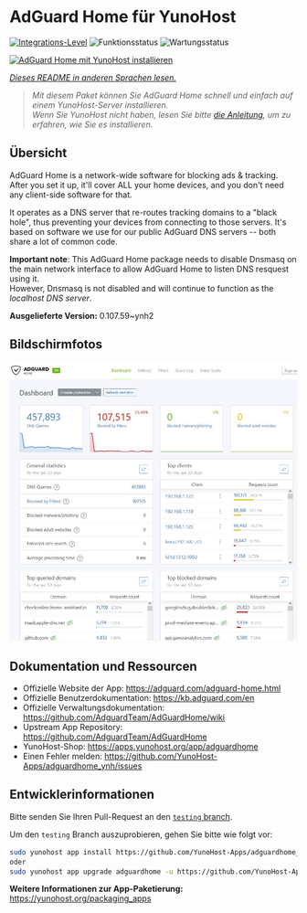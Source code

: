 <!--
N.B.: Diese README wurde automatisch von <https://github.com/YunoHost/apps/tree/master/tools/readme_generator> generiert.
Sie darf NICHT von Hand bearbeitet werden.
-->

# AdGuard Home für YunoHost

[![Integrations-Level](https://apps.yunohost.org/badge/integration/adguardhome)](https://ci-apps.yunohost.org/ci/apps/adguardhome/)
![Funktionsstatus](https://apps.yunohost.org/badge/state/adguardhome)
![Wartungsstatus](https://apps.yunohost.org/badge/maintained/adguardhome)

[![AdGuard Home mit YunoHost installieren](https://install-app.yunohost.org/install-with-yunohost.svg)](https://install-app.yunohost.org/?app=adguardhome)

*[Dieses README in anderen Sprachen lesen.](./ALL_README.md)*

> *Mit diesem Paket können Sie AdGuard Home schnell und einfach auf einem YunoHost-Server installieren.*  
> *Wenn Sie YunoHost nicht haben, lesen Sie bitte [die Anleitung](https://yunohost.org/install), um zu erfahren, wie Sie es installieren.*

## Übersicht

AdGuard Home is a network-wide software for blocking ads & tracking. After you set it up, it'll cover ALL your home devices, and you don't need any client-side software for that.

It operates as a DNS server that re-routes tracking domains to a "black hole", thus preventing your devices from connecting to those servers. It's based on software we use for our public AdGuard DNS servers -- both share a lot of common code.

**Important note**: This AdGuard Home package needs to disable Dnsmasq on the main network interface to allow AdGuard Home to listen DNS resquest using it.  
However, Dnsmasq is not disabled and will continue to function as the *localhost DNS server*.


**Ausgelieferte Version:** 0.107.59~ynh2

## Bildschirmfotos

![Bildschirmfotos von AdGuard Home](./doc/screenshots/screenshot.jpg)

## Dokumentation und Ressourcen

- Offizielle Website der App: <https://adguard.com/adguard-home.html>
- Offizielle Benutzerdokumentation: <https://kb.adguard.com/en>
- Offizielle Verwaltungsdokumentation: <https://github.com/AdguardTeam/AdGuardHome/wiki>
- Upstream App Repository: <https://github.com/AdguardTeam/AdGuardHome>
- YunoHost-Shop: <https://apps.yunohost.org/app/adguardhome>
- Einen Fehler melden: <https://github.com/YunoHost-Apps/adguardhome_ynh/issues>

## Entwicklerinformationen

Bitte senden Sie Ihren Pull-Request an den [`testing` branch](https://github.com/YunoHost-Apps/adguardhome_ynh/tree/testing).

Um den `testing` Branch auszuprobieren, gehen Sie bitte wie folgt vor:

```bash
sudo yunohost app install https://github.com/YunoHost-Apps/adguardhome_ynh/tree/testing --debug
oder
sudo yunohost app upgrade adguardhome -u https://github.com/YunoHost-Apps/adguardhome_ynh/tree/testing --debug
```

**Weitere Informationen zur App-Paketierung:** <https://yunohost.org/packaging_apps>
